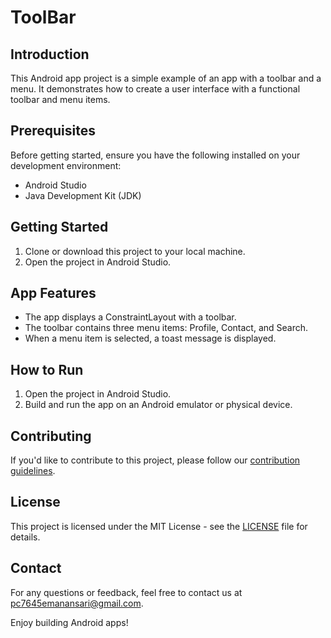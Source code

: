 # ToolBar

## Introduction
This Android app project is a simple example of an app with a toolbar and a menu. It demonstrates how to create a user interface with a functional toolbar and menu items.

## Prerequisites
Before getting started, ensure you have the following installed on your development environment:
- Android Studio
- Java Development Kit (JDK)

## Getting Started
1. Clone or download this project to your local machine.
2. Open the project in Android Studio.

## App Features
- The app displays a ConstraintLayout with a toolbar.
- The toolbar contains three menu items: Profile, Contact, and Search.
- When a menu item is selected, a toast message is displayed.

## How to Run
1. Open the project in Android Studio.
2. Build and run the app on an Android emulator or physical device.

## Contributing
If you'd like to contribute to this project, please follow our [contribution guidelines](CONTRIBUTING.md).

## License
This project is licensed under the MIT License - see the [LICENSE](LICENSE) file for details.

## Contact
For any questions or feedback, feel free to contact us at pc7645emanansari@gmail.com.

Enjoy building Android apps!

